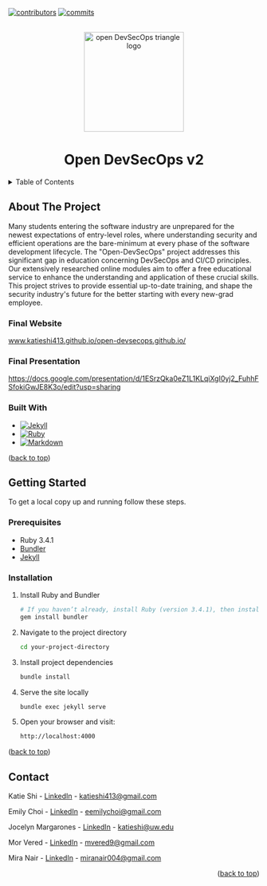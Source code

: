 <!-- PROJECT SHIELDS -->
[![contributors][contributors-shield]][contributors-url]
[![commits][commits-shield]][commits-url]

<!-- PROJECT LOGO --> 
<br />
<div align="center">
  <a href=“katieshi413.github.io/open-devsecops.github.io/”> 
    <img src="assets/images/opendevsecops-transparent.png" alt="open DevSecOps triangle logo" width="200" height="200">
  </a>
  <h1 align="center">Open DevSecOps v2</h1>
</div>

<!-- TABLE OF CONTENTS -->
<details>
  <summary>Table of Contents</summary>
  <ol>
    <li>
      <a href="#about-the-project">About The Project</a>
      <ul>
        <li><a href="#built-with">Built With</a></li>
      </ul>
    </li>
    <li>
      <a href="#getting-started">Getting Started</a>
      <ul>
        <li><a href="#prerequisites">Prerequisites</a></li>
        <li><a href="#installation">Installation</a></li>
      </ul>
    </li>
    <li><a href="#contact">Contact</a></li>
  </ol>
</details>

<!-- ABOUT THE PROJECT -->

## About The Project

Many students entering the software industry are unprepared for the newest expectations of entry-level roles, where understanding security and efficient operations are the bare-minimum at every phase of the software development lifecycle. The "Open-DevSecOps" project addresses this significant gap in education concerning DevSecOps and CI/CD principles. Our extensively researched online modules aim to offer a free educational service to enhance the understanding and application of these crucial skills. This project strives to provide essential up-to-date training, and shape the security industry's future for the better starting with every new-grad employee. 

### Final Website

www.katieshi413.github.io/open-devsecops.github.io/

### Final Presentation

https://docs.google.com/presentation/d/1ESrzQka0eZ1L1KLqiXgI0yj2_FuhhFSfokiGwJE8K3o/edit?usp=sharing

### Built With

* [![Jekyll][Jekyll]][Jekyll-url]
* [![Ruby][Ruby]][Ruby-url]
* [![Markdown][Markdown]][Markdown-url]


<p align=“right”>(<a href=“#readme-top”>back to top</a>)</p>

<!-- GETTING STARTED -->

## Getting Started

 To get a local copy up and running follow these steps.

### Prerequisites
-   Ruby 3.4.1
-   [Bundler](https://bundler.io/)
-   [Jekyll](https://jekyllrb.com/) 

### Installation

1.  Install Ruby and Bundler
    
    ```sh
    # If you haven’t already, install Ruby (version 3.4.1), then install Bundler:
    gem install bundler
    ```
    
2.  Navigate to the project directory
    
    ```sh
    cd your-project-directory
    ```

3.  Install project dependencies
    
    ```sh
    bundle install
    ```

4.  Serve the site locally
    
    ```sh
    bundle exec jekyll serve
    ```
5.  Open your browser and visit:
    
    ```sh
    http://localhost:4000
    ```

<p align=“right”>(<a href=“#readme-top”>back to top</a>)</p>

<!-- CONTACT -->
## Contact

<p>Katie Shi - <a href="https://www.linkedin.com/in/katie-shi-ab4973185/">LinkedIn</a> - <a href= "mailto: katieshi413@gmail.com"> katieshi413@gmail.com </a></p>
<p>Emily Choi - <a href="https://www.linkedin.com/in/emily-choii/">LinkedIn</a> - <a href= "mailto: eemilychoi@gmail.com"> eemilychoi@gmail.com </a></p>
<p>Jocelyn Margarones - <a href="https://www.linkedin.com/in/jocelyn-margarones-666770236/">LinkedIn</a> - <a href= "mailto: katieshi@uw.edu"> katieshi@uw.edu </a></p>
<p>Mor Vered - <a href="https://www.linkedin.com/in/mor-vered-470a36257/">LinkedIn</a> - <a href= "mailto: mvered9@gmail.com"> mvered9@gmail.com </a></p>
<p>Mira Nair - <a href="https://www.linkedin.com/in/miranair/">LinkedIn</a> - <a href= "mailto: miranair004@gmail.com"> miranair004@gmail.com </a></p>

<p align="right">(<a href="#readme-top">back to top</a>)</p>

<!-- MARKDOWN LINKS & IMAGES -->
[contributors-shield]: https://img.shields.io/github/contributors/katieshi413/open-devsecops.github.io?style=for-the-badge&color=rgb(68%2C%20204%2C%2017)
[contributors-url]: https://github.com/katieshi413/open-devsecops.github.io/graphs/contributors
[commits-shield]: https://img.shields.io/github/commit-activity/t/katieshi413/open-devsecops.github.io?style=for-the-badge
[commits-url]: https://github.com/katieshi413/open-devsecops.github.io/commits/main/
[Jekyll]: https://img.shields.io/static/v1?style=for-the-badge&message=Jekyll&color=CC0000&logo=Jekyll&logoColor=FFFFFF&label=
[Jekyll-url]: https://jekyllrb.com/
[Ruby]: https://img.shields.io/badge/Ruby-CC342D?logo=Ruby&logoColor=white
[Ruby-url]: https://www.ruby-lang.org/en/
[Markdown]: https://img.shields.io/badge/markdown-%23000000.svg?style=for-the-badge&logo=markdown&logoColor=white
[Markdown-url]: https://www.markdownguide.org/
